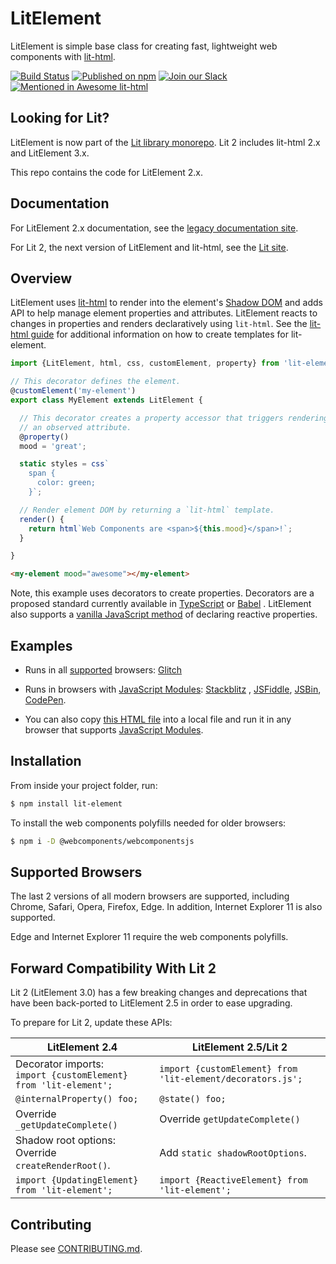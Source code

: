# LitElement

LitElement is simple base class for creating fast, lightweight web components
with [lit-html](https://lit-html.polymer-project.org/).

[![Build Status](https://travis-ci.org/lit/lit-element.svg?branch=master)](https://travis-ci.org/lit/lit-element)
[![Published on npm](https://img.shields.io/npm/v/lit-element.svg)](https://www.npmjs.com/package/lit-element)
[![Join our Slack](https://img.shields.io/badge/slack-join%20chat-4a154b.svg)](https://lit.dev/slack-invite/)
[![Mentioned in Awesome lit-html](https://awesome.re/mentioned-badge.svg)](https://github.com/web-padawan/awesome-lit)

## Looking for Lit?

LitElement is now part of the [Lit library monorepo](https://github.com/lit/lit). Lit 2 includes lit-html 2.x and
LitElement 3.x.

This repo contains the code for LitElement 2.x.

## Documentation

For LitElement 2.x documentation, see the [legacy documentation site](https://lit-element.polymer-project.org).

For Lit 2, the next version of LitElement and lit-html, see the [Lit site](https://lit.dev).

## Overview

LitElement uses [lit-html](https://lit-html.polymer-project.org/) to render into the
element's [Shadow DOM](https://developer.mozilla.org/en-US/docs/Web/Web_Components/Using_shadow_DOM)
and adds API to help manage element properties and attributes. LitElement reacts to changes in properties and renders
declaratively using `lit-html`. See the [lit-html guide](https://lit-html.polymer-project.org/guide)
for additional information on how to create templates for lit-element.

```ts
import {LitElement, html, css, customElement, property} from 'lit-element';

// This decorator defines the element.
@customElement('my-element')
export class MyElement extends LitElement {

  // This decorator creates a property accessor that triggers rendering and
  // an observed attribute.
  @property()
  mood = 'great';

  static styles = css`
    span {
      color: green;
    }`;

  // Render element DOM by returning a `lit-html` template.
  render() {
    return html`Web Components are <span>${this.mood}</span>!`;
  }

}
```

```html
<my-element mood="awesome"></my-element>
```

Note, this example uses decorators to create properties. Decorators are a proposed standard currently available
in [TypeScript](https://www.typescriptlang.org/) or [Babel](https://babeljs.io/docs/en/babel-plugin-proposal-decorators)
. LitElement also supports
a [vanilla JavaScript method](https://lit-element.polymer-project.org/guide/properties#declare) of declaring reactive
properties.

## Examples

* Runs in all [supported](#supported-browsers)
  browsers: [Glitch](https://glitch.com/edit/#!/hello-lit-element?path=index.html)

* Runs in browsers
  with [JavaScript Modules](https://caniuse.com/#search=modules): [Stackblitz](https://stackblitz.com/edit/lit-element-demo?file=src%2Fmy-element.js)
  , [JSFiddle](https://jsfiddle.net/sorvell1/801f9cdu/), [JSBin](http://jsbin.com/vecuyan/edit?html,output),
  [CodePen](https://codepen.io/sorvell/pen/RYQyoe?editors=1000).

* You can also
  copy [this HTML file](https://gist.githubusercontent.com/sorvell/48f4b7be35c8748e8f6db5c66d36ee29/raw/67346e4e8bc4c81d5a7968d18f0a6a8bc00d792e/index.html)
  into a local file and run it in any browser that supports [JavaScript Modules]((https://caniuse.com/#search=modules)).

## Installation

From inside your project folder, run:

```bash
$ npm install lit-element
```

To install the web components polyfills needed for older browsers:

```bash
$ npm i -D @webcomponents/webcomponentsjs
```

## Supported Browsers

The last 2 versions of all modern browsers are supported, including Chrome, Safari, Opera, Firefox, Edge. In addition,
Internet Explorer 11 is also supported.

Edge and Internet Explorer 11 require the web components polyfills.

## Forward Compatibility With Lit 2

Lit 2 (LitElement 3.0) has a few breaking changes and deprecations that have been back-ported to LitElement 2.5 in order
to ease upgrading.

To prepare for Lit 2, update these APIs:

| LitElement 2.4         | LitElement 2.5/Lit 2  |
|------------------------|-----------------------|
| Decorator imports:<br>`import {customElement} from 'lit-element';` | `import {customElement} from 'lit-element/decorators.js';`
| `@internalProperty() foo;`  | `@state() foo;`            |
| Override `_getUpdateComplete()` | Override `getUpdateComplete()` |
| Shadow root options:</br> Override `createRenderRoot()`. | Add `static shadowRootOptions`.
| `import {UpdatingElement} from 'lit-element';` |  `import {ReactiveElement} from 'lit-element';`  |

## Contributing

Please see [CONTRIBUTING.md](./CONTRIBUTING.md).
